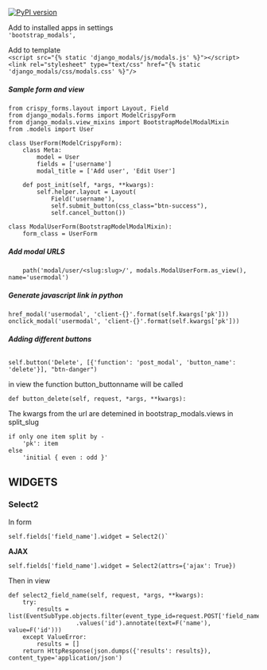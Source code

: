 [![PyPI version](https://badge.fury.io/py/django-nested-modals.svg)](https://badge.fury.io/py/django-nested-modals)

Add to installed apps in settings   
`'bootstrap_modals',`
    

Add to template  
`<script src="{% static 'django_modals/js/modals.js' %}"></script>` 
`<link rel="stylesheet" type="text/css" href="{% static 'django_modals/css/modals.css' %}"/>`


##### **Sample form and view**

    from crispy_forms.layout import Layout, Field   
    from django_modals.forms import ModelCrispyForm  
    from django_modals.view_mixins import BootstrapModelModalMixin   
    from .models import User

    class UserForm(ModelCrispyForm):
        class Meta:
            model = User
            fields = ['username']
            modal_title = ['Add user', 'Edit User']

        def post_init(self, *args, **kwargs):
            self.helper.layout = Layout(
                Field('username'),
                self.submit_button(css_class="btn-success"),
                self.cancel_button())
    
    class ModalUserForm(BootstrapModelModalMixin):
        form_class = UserForm

##### **Add modal URLS**
        path('modal/user/<slug:slug>/', modals.ModalUserForm.as_view(), name='usermodal')

##### **Generate javascript link in python**

    href_modal('usermodal', 'client-{}'.format(self.kwargs['pk']))
    onclick_modal('usermodal', 'client-{}'.format(self.kwargs['pk']))


###### **Adding different buttons**

 `self.button('Delete', [{'function': 'post_modal', 'button_name': 'delete'}], "btn-danger")`

in view the function button_buttonname will be called

`def button_delete(self, request, *args, **kwargs):`


The kwargs from the url are detemined in bootstrap_modals.views in split_slug

    if only one item split by -  
        'pk': item
    else
        'initial { even : odd }'                     
       
       
## **WIDGETS**

### Select2

In form 

    self.fields['field_name'].widget = Select2()`
            

**AJAX**

    self.fields['field_name'].widget = Select2(attrs={'ajax': True})       
    
Then in view

    def select2_field_name(self, request, *args, **kwargs):
        try:
            results = list(EventSubType.objects.filter(event_type_id=request.POST['field_name'])
                       .values('id').annotate(text=F('name'), value=F('id')))
        except ValueError:
            results = []
        return HttpResponse(json.dumps({'results': results}), content_type='application/json')     

